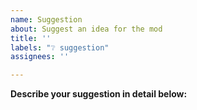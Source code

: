 ```yaml
---
name: Suggestion
about: Suggest an idea for the mod
title: ''
labels: "❔ suggestion"
assignees: ''

---
```


**Describe your suggestion in detail below:**
